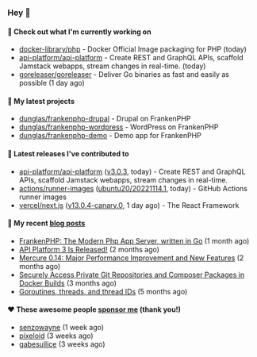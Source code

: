 ### Hey 👋

#### 👷 Check out what I'm currently working on

- [docker-library/php](https://github.com/docker-library/php) - Docker Official Image packaging for PHP (today)
- [api-platform/api-platform](https://github.com/api-platform/api-platform) - Create REST and GraphQL APIs, scaffold Jamstack webapps, stream changes in real-time. (today)
- [goreleaser/goreleaser](https://github.com/goreleaser/goreleaser) - Deliver Go binaries as fast and easily as possible (1 day ago)

#### 🌱 My latest projects

- [dunglas/frankenphp-drupal](https://github.com/dunglas/frankenphp-drupal) - Drupal on FrankenPHP
- [dunglas/frankenphp-wordpress](https://github.com/dunglas/frankenphp-wordpress) - WordPress on FrankenPHP
- [dunglas/frankenphp-demo](https://github.com/dunglas/frankenphp-demo) - Demo app for FrankenPHP

#### 🔭 Latest releases I've contributed to

- [api-platform/api-platform](https://github.com/api-platform/api-platform) ([v3.0.3](https://github.com/api-platform/api-platform/releases/tag/v3.0.3), today) - Create REST and GraphQL APIs, scaffold Jamstack webapps, stream changes in real-time.
- [actions/runner-images](https://github.com/actions/runner-images) ([ubuntu20/20221114.1](https://github.com/actions/runner-images/releases/tag/ubuntu20/20221114.1), today) - GitHub Actions runner images
- [vercel/next.js](https://github.com/vercel/next.js) ([v13.0.4-canary.0](https://github.com/vercel/next.js/releases/tag/v13.0.4-canary.0), 1 day ago) - The React Framework

#### 📜 My recent [blog posts](https://dunglas.fr)

- [FrankenPHP: The Modern Php App Server, written in Go](https://dunglas.dev/2022/10/frankenphp-the-modern-php-app-server-written-in-go/) (1 month ago)
- [API Platform 3 Is Released!](https://dunglas.dev/2022/09/api-platform-3-is-released/) (2 months ago)
- [Mercure 0.14: Major Performance Improvement and New Features](https://dunglas.dev/2022/09/mercure-0-14/) (2 months ago)
- [Securely Access Private Git Repositories and Composer Packages in Docker Builds](https://dunglas.dev/2022/08/securely-access-private-git-repositories-and-composer-packages-in-docker-builds/) (3 months ago)
- [Goroutines, threads, and thread IDs](https://dunglas.dev/2022/05/goroutines-threads-and-thread-ids/) (5 months ago)

#### ❤️ These awesome people [sponsor me](https://github.com/sponsors/dunglas) (thank you!)

- [senzowayne](https://github.com/senzowayne) (1 week ago)
- [pixeloid](https://github.com/pixeloid) (3 weeks ago)
- [gabesullice](https://github.com/gabesullice) (3 weeks ago)
